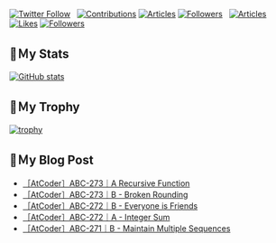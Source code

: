 [![Twitter Follow](https://img.shields.io/twitter/follow/hyperdb?label=twitter&logo=twitter&style=plastic)](https://twitter.com/hyperdb)
&nbsp;
[![Contributions](https://badgen.org/img/qiita/hyperdb/contributions?style=plastic)](https://qiita.com/hyperdb)
[![Articles](https://badgen.org/img/qiita/hyperdb/articles?style=plastic)](https://qiita.com/hyperdb)
[![Followers](https://badgen.org/img/qiita/hyperdb/followers?style=plastic)](https://qiita.com/hyperdb)
&nbsp;
[![Articles](https://badgen.org/img/zenn/hyperdb/articles)](https://zenn.dev/hyperdb)
[![Likes](https://badgen.org/img/zenn/hyperdb/likes?style=plastic)](https://zenn.dev/hyperdb)
[![Followers](https://badgen.org/img/zenn/hyperdb/followers?style=plastic)](https://zenn.dev/hyperdb)

## 🔖Ｍy Stats

[![GitHub stats](https://github-readme-stats-eight-theta.vercel.app/api?username=hyperdb&theme=radical&count_private=true&show_icons=true)](https://github.com/anuraghazra/github-readme-stats)

## 🔖Ｍy Trophy

[![trophy](https://github-profile-trophy.vercel.app/?username=hyperdb&theme=onedark)](https://github.com/ryo-ma/github-profile-trophy)

## 🔖Ｍy Blog Post

<!-- BLOG-POST-LIST:START -->
- [［AtCoder］ABC-273｜A Recursive Function](https://zenn.dev/hyperdb/articles/ff69ca6087808a)
- [［AtCoder］ABC-273｜B - Broken Rounding](https://zenn.dev/hyperdb/articles/2c86e4994dd123)
- [［AtCoder］ABC-272｜B - Everyone is Friends](https://zenn.dev/hyperdb/articles/796178b37b3759)
- [［AtCoder］ABC-272｜A - Integer Sum](https://zenn.dev/hyperdb/articles/5ef0737e701621)
- [［AtCoder］ABC-271｜B - Maintain Multiple Sequences](https://zenn.dev/hyperdb/articles/b0937269e64815)
<!-- BLOG-POST-LIST:END -->
